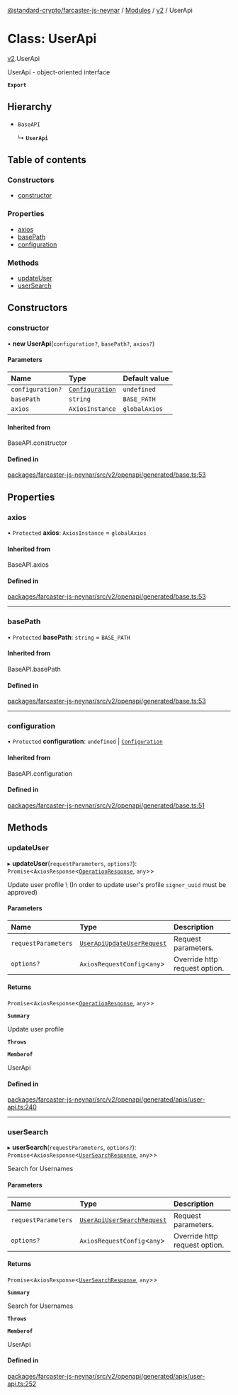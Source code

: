 [@standard-crypto/farcaster-js-neynar](../README.md) / [Modules](../modules.md) / [v2](../modules/v2.md) / UserApi

# Class: UserApi

[v2](../modules/v2.md).UserApi

UserApi - object-oriented interface

**`Export`**

## Hierarchy

- `BaseAPI`

  ↳ **`UserApi`**

## Table of contents

### Constructors

- [constructor](v2.UserApi.md#constructor)

### Properties

- [axios](v2.UserApi.md#axios)
- [basePath](v2.UserApi.md#basepath)
- [configuration](v2.UserApi.md#configuration)

### Methods

- [updateUser](v2.UserApi.md#updateuser)
- [userSearch](v2.UserApi.md#usersearch)

## Constructors

### constructor

• **new UserApi**(`configuration?`, `basePath?`, `axios?`)

#### Parameters

| Name | Type | Default value |
| :------ | :------ | :------ |
| `configuration?` | [`Configuration`](v2.Configuration.md) | `undefined` |
| `basePath` | `string` | `BASE_PATH` |
| `axios` | `AxiosInstance` | `globalAxios` |

#### Inherited from

BaseAPI.constructor

#### Defined in

[packages/farcaster-js-neynar/src/v2/openapi/generated/base.ts:53](https://github.com/standard-crypto/farcaster-js/blob/main/packages/farcaster-js-neynar/src/v2/openapi/generated/base.ts#L53)

## Properties

### axios

• `Protected` **axios**: `AxiosInstance` = `globalAxios`

#### Inherited from

BaseAPI.axios

#### Defined in

[packages/farcaster-js-neynar/src/v2/openapi/generated/base.ts:53](https://github.com/standard-crypto/farcaster-js/blob/main/packages/farcaster-js-neynar/src/v2/openapi/generated/base.ts#L53)

___

### basePath

• `Protected` **basePath**: `string` = `BASE_PATH`

#### Inherited from

BaseAPI.basePath

#### Defined in

[packages/farcaster-js-neynar/src/v2/openapi/generated/base.ts:53](https://github.com/standard-crypto/farcaster-js/blob/main/packages/farcaster-js-neynar/src/v2/openapi/generated/base.ts#L53)

___

### configuration

• `Protected` **configuration**: `undefined` \| [`Configuration`](v2.Configuration.md)

#### Inherited from

BaseAPI.configuration

#### Defined in

[packages/farcaster-js-neynar/src/v2/openapi/generated/base.ts:51](https://github.com/standard-crypto/farcaster-js/blob/main/packages/farcaster-js-neynar/src/v2/openapi/generated/base.ts#L51)

## Methods

### updateUser

▸ **updateUser**(`requestParameters`, `options?`): `Promise`<`AxiosResponse`<[`OperationResponse`](../interfaces/v2.OperationResponse.md), `any`\>\>

Update user profile \\ (In order to update user\'s profile `signer_uuid` must be approved)

#### Parameters

| Name | Type | Description |
| :------ | :------ | :------ |
| `requestParameters` | [`UserApiUpdateUserRequest`](../interfaces/v2.UserApiUpdateUserRequest.md) | Request parameters. |
| `options?` | `AxiosRequestConfig`<`any`\> | Override http request option. |

#### Returns

`Promise`<`AxiosResponse`<[`OperationResponse`](../interfaces/v2.OperationResponse.md), `any`\>\>

**`Summary`**

Update user profile

**`Throws`**

**`Memberof`**

UserApi

#### Defined in

[packages/farcaster-js-neynar/src/v2/openapi/generated/apis/user-api.ts:240](https://github.com/standard-crypto/farcaster-js/blob/main/packages/farcaster-js-neynar/src/v2/openapi/generated/apis/user-api.ts#L240)

___

### userSearch

▸ **userSearch**(`requestParameters`, `options?`): `Promise`<`AxiosResponse`<[`UserSearchResponse`](../interfaces/v2.UserSearchResponse.md), `any`\>\>

Search for Usernames

#### Parameters

| Name | Type | Description |
| :------ | :------ | :------ |
| `requestParameters` | [`UserApiUserSearchRequest`](../interfaces/v2.UserApiUserSearchRequest.md) | Request parameters. |
| `options?` | `AxiosRequestConfig`<`any`\> | Override http request option. |

#### Returns

`Promise`<`AxiosResponse`<[`UserSearchResponse`](../interfaces/v2.UserSearchResponse.md), `any`\>\>

**`Summary`**

Search for Usernames

**`Throws`**

**`Memberof`**

UserApi

#### Defined in

[packages/farcaster-js-neynar/src/v2/openapi/generated/apis/user-api.ts:252](https://github.com/standard-crypto/farcaster-js/blob/main/packages/farcaster-js-neynar/src/v2/openapi/generated/apis/user-api.ts#L252)
